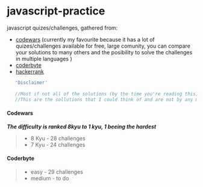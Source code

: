 # javascript-practice
javascript quizes/challenges, gathered from:
* [codewars](https://www.codewars.com/users/Iulius90) (currently my favourite because it has a lot of quizes/challenges available for free, large comunity, you can compare your solutions to many others and the posibility to solve the challenges in multiple languages )
* [coderbyte](https://coderbyte.com/profile/Iulius90)
* [hackerrank](https://www.hackerrank.com/savin_iulian90)


```javascript
   'Disclaimer'
   
   //Most if not all of the solutions (by the time you're reading this) are written in ES6.
   //This are the sollutions that I could think of and are not by any means the best/most optimized solutions.
```

#### Codewars
**_The difficulty is ranked 8kyu to 1 kyu, 1 beeing the hardest_**
> *  8 Kyu - 28 challenges  
> *  7 Kyu - 24 challenges

#### Coderbyte
> *  easy - 29 challenges
> *  medium - to do
